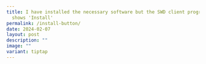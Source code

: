 ```yaml
---
title: I have installed the necessary software but the SWD client program still
  shows 'Install'
permalink: /install-button/
date: 2024-02-07
layout: post
description: ""
image: ""
variant: tiptap
---
```

